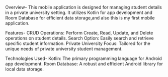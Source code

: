 Overview-
This mobile application is designed for managing student details in a private university setting. It utilizes Kotlin for app development and Room Database for efficient data storage,and also this is my first mobile application.

Features-
CRUD Operations: Perform Create, Read, Update, and Delete operations on student details.
Search Option: Easily search and retrieve specific student information.
Private University Focus: Tailored for the unique needs of private university student management.


Technologies Used-
Kotlin: The primary programming language for Android app development.
Room Database: A robust and efficient Android library for local data storage.
